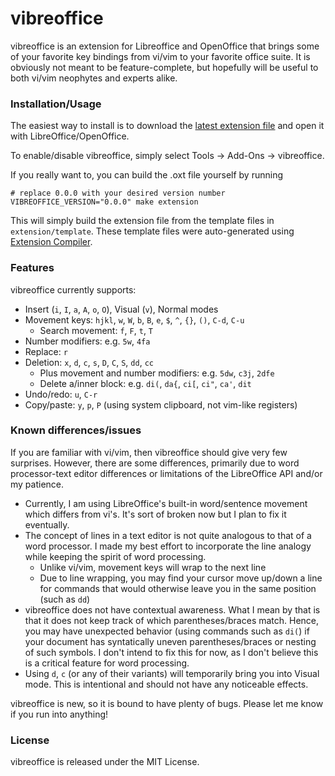 # vibreoffice

vibreoffice is an extension for Libreoffice and OpenOffice that brings some of
your favorite key bindings from vi/vim to your favorite office suite. It is
obviously not meant to be feature-complete, but hopefully will be useful to
both vi/vim neophytes and experts alike.

### Installation/Usage

The easiest way to install is to download the
[latest extension file](https://raw.github.com/linuxmage/vibreoffice/master/dist/vibreoffice-1.0.28.oxt)
and open it with LibreOffice/OpenOffice.

To enable/disable vibreoffice, simply select Tools -> Add-Ons -> vibreoffice.

If you really want to, you can build the .oxt file yourself by running
```shell
# replace 0.0.0 with your desired version number
VIBREOFFICE_VERSION="0.0.0" make extension
```
This will simply build the extension file from the template files in
`extension/template`. These template files were auto-generated using
[Extension Compiler](https://wiki.openoffice.org/wiki/Extensions_Packager#Download).


### Features

vibreoffice currently supports:
- Insert (`i`, `I`, `a`, `A`, `o`, `O`), Visual (`v`), Normal modes
- Movement keys: `hjkl`, `w`, `W`, `b`, `B`, `e`, `$`, `^`, `{}`, `()`, `C-d`, `C-u`
    - Search movement: `f`, `F`, `t`, `T`
- Number modifiers: e.g. `5w`, `4fa`
- Replace: `r`
- Deletion: `x`, `d`, `c`, `s`, `D`, `C`, `S`, `dd`, `cc`
    - Plus movement and number modifiers: e.g. `5dw`, `c3j`, `2dfe`
    - Delete a/inner block: e.g. `di(`, `da{`, `ci[`, `ci"`, `ca'`, `dit`
- Undo/redo: `u`, `C-r`
- Copy/paste: `y`, `p`, `P` (using system clipboard, not vim-like registers)

### Known differences/issues

If you are familiar with vi/vim, then vibreoffice should give very few
surprises. However, there are some differences, primarily due to word
processor-text editor differences or limitations of the LibreOffice API and/or
my patience.
- Currently, I am using LibreOffice's built-in word/sentence movement which
  differs from vi's. It's sort of broken now but I plan to fix it eventually.
- The concept of lines in a text editor is not quite analogous to that of a
  word processor. I made my best effort to incorporate the line analogy while keeping
  the spirit of word processing.
    - Unlike vi/vim, movement keys will wrap to the next line
    - Due to line wrapping, you may find your cursor move up/down a line for
      commands that would otherwise leave you in the same position (such as `dd`)
- vibreoffice does not have contextual awareness. What I mean by that is that
  it does not keep track of which parentheses/braces match. Hence, you may have
  unexpected behavior (using commands such as `di(`) if your document has
  syntatically uneven parentheses/braces or nesting of such symbols. I don't
  intend to fix this for now, as I don't believe this is a critical feature for
  word processing.
- Using `d`, `c` (or any of their variants) will temporarily bring you into
  Visual mode. This is intentional and should not have any noticeable effects.

vibreoffice is new, so it is bound to have plenty of bugs. Please let me know
if you run into anything!


### License
vibreoffice is released under the MIT License.
